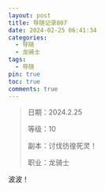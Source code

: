 ```yaml
---
layout: post
title: 导随记录807
date: 2024-02-25 06:41:34
categories:
  - 导随
  - 龙骑士
tags:
  - 导随
pin: true
toc: true
comments: true
---
```

> 日期：2024.2.25
>
> 等级：10
>
> 副本：讨伐彷徨死灵！
>
> 职业：龙骑士

波波！